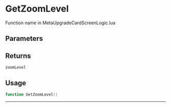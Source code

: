 # GetZoomLevel
Function name in MetaUpgradeCardScreenLogic.lua
## Parameters

## Returns
`zoomLevel`
## Usage
```lua
function GetZoomLevel()
```
---
